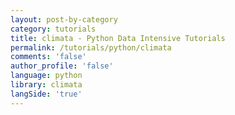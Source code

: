 ```yaml
---
layout: post-by-category
category: tutorials
title: climata - Python Data Intensive Tutorials
permalink: /tutorials/python/climata
comments: 'false'
author_profile: 'false'
language: python
library: climata
langSide: 'true'
---
```

